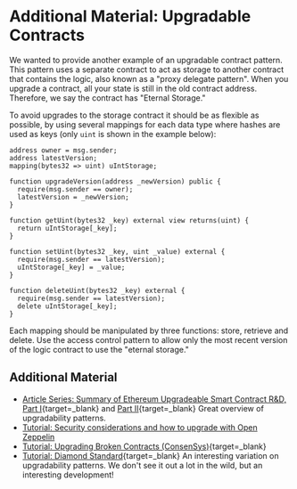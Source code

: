 Additional Material: Upgradable Contracts
=========================================

We wanted to provide another example of an upgradable contract pattern. This pattern uses a separate contract to act as storage to another contract that contains the logic, also known as a "proxy delegate pattern". When you upgrade a contract, all your state is still in the old contract address. Therefore, we say the contract has "Eternal Storage."

To avoid upgrades to the storage contract it should be as flexible as possible, by using several mappings for each data type where hashes are used as keys (only `uint` is shown in the example below):

```
address owner = msg.sender;
address latestVersion;
mapping(bytes32 => uint) uIntStorage;

function upgradeVersion(address _newVersion) public {    
  require(msg.sender == owner);    
  latestVersion = _newVersion;
}

function getUint(bytes32 _key) external view returns(uint) {    
  return uIntStorage[_key];
}

function setUint(bytes32 _key, uint _value) external {    
  require(msg.sender == latestVersion);    
  uIntStorage[_key] = _value;
}

function deleteUint(bytes32 _key) external {    
  require(msg.sender == latestVersion);    
  delete uIntStorage[_key];
}    
```

Each mapping should be manipulated by three functions: store, retrieve and delete. Use the access control pattern to allow only the most recent version of the logic contract to use the "eternal storage."

Additional Material
-------------------

* [Article Series: Summary of Ethereum Upgradeable Smart Contract R&D, Part I](https://blog.indorse.io/ethereum-upgradeable-smart-contract-strategies-456350d0557c){target=_blank} and  [Part II](https://medium.com/coinmonks/summary-of-ethereum-upgradeable-smart-contract-r-d-part-2-2020-db141af915a0){target=_blank} Great overview of upgradability patterns.
* [Tutorial: Security considerations and how to upgrade with Open Zeppelin](https://trufflesuite.com/guides/upgrading-security/)
* [Tutorial: Upgrading Broken Contracts (ConsenSys)](https://consensys.github.io/smart-contract-best-practices/software_engineering/#upgrading-broken-contracts){target=_blank}
* [Tutorial: Diamond Standard](https://dev.to/mudgen/ethereum-s-maximum-contract-size-limit-is-solved-with-the-diamond-standard-2189){target=_blank} An interesting variation on upgradability patterns. We don't see it out a lot in the wild, but an interesting development!
